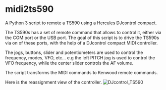 # midi2ts590
A Python 3 script to remote a TS590 using a Hercules DJcontrol compact.

The TS590s has a set of remote command that allows to control it, either via the COM port or the USB port.
The goal of this script is to drive the TS590s via on of these ports, with the help of a DJcontrol compact MIDI controller.

The jogs, buttons, slider and potentiometers are used to control the frequency, modes, VFO, etc...
e.g the left PITCH jog is used to control the VFO frequency, while the center slider controls the AF volume.

The script transforms the MIDI commands to Kenwood remote commands.

Here is the reassignment view of the controller.
![DJcontrol_TS590](https://user-images.githubusercontent.com/1655173/212649541-284efeca-9e17-44fd-b9a6-b3fc8dd16bab.JPG)

